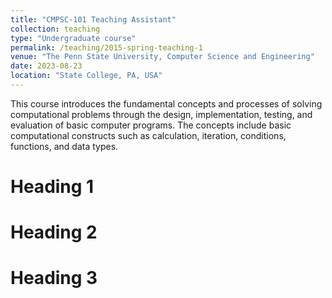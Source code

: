 ```yaml
---
title: "CMPSC-101 Teaching Assistant"
collection: teaching
type: "Undergraduate course"
permalink: /teaching/2015-spring-teaching-1
venue: "The Penn State University, Computer Science and Engineering"
date: 2023-08-23
location: "State College, PA, USA"
---
```


This course introduces the fundamental concepts and processes of solving computational problems through the design, implementation, testing, and evaluation of basic computer programs. The concepts include basic computational constructs such as calculation, iteration, conditions, functions, and data types.

Heading 1
======

Heading 2
======

Heading 3
======

